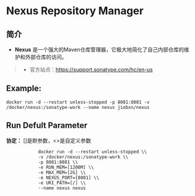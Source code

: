Nexus Repository Manager
===
## 简介
* **Nexus** 是一个强大的Maven仓库管理器，它极大地简化了自己内部仓库的维护和外部仓库的访问。
> * 官方站点：https://support.sonatype.com/hc/en-us


## Example:

    docker run -d --restart unless-stopped -p 8081:8081 -v /docker/nexus:/sonatype-work --name nexus jiobxn/nexus

## Run Defult Parameter
**协定：** []是默参数，<>是自定义参数

				docker run -d --restart unless-stopped \\
				-v /docker/nexus:/sonatype-work \\
				-p 8081:8081 \\
				-e RUN_MEM=[1200M] \\
				-e MAX_MEM=[2G] \\
				-e NEXUS_PORT=[8081] \\
				-e URI_PATH=[/] \\
				--name nexus nexus
